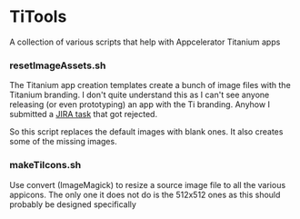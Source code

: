 TiTools
=======

A collection of various scripts that help with Appcelerator Titanium apps

### resetImageAssets.sh
The Titanium app creation templates create a bunch of image files with the Titanium branding. I don't quite understand this as I can't see anyone releasing (or even prototyping) an app with the Ti branding. Anyhow I submitted a [JIRA task](https://jira.appcelerator.org/browse/TC-2042) that got rejected.

So this script replaces the default images with blank ones. It also creates some of the missing images.

### makeTiIcons.sh
Use convert (ImageMagick) to resize a source image file to all the various appicons. The only one it does not do is the 512x512 ones as this should probably be designed specifically
